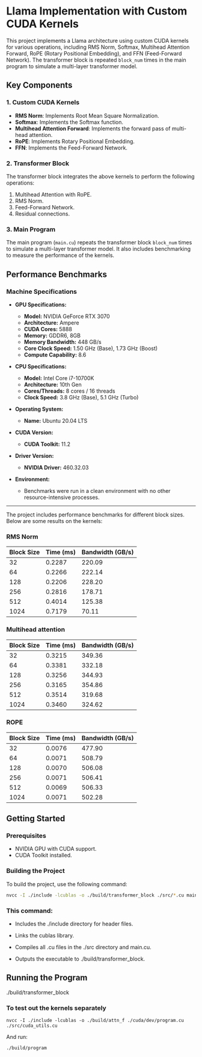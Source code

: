 # Llama Implementation with Custom CUDA Kernels

This project implements a Llama architecture using custom CUDA kernels for various operations, including RMS Norm, Softmax, Multihead Attention Forward, RoPE (Rotary Positional Embedding), and FFN (Feed-Forward Network). The transformer block is repeated `block_num` times in the main program to simulate a multi-layer transformer model.

## Key Components

### 1. Custom CUDA Kernels

- **RMS Norm**: Implements Root Mean Square Normalization.
- **Softmax**: Implements the Softmax function.
- **Multihead Attention Forward**: Implements the forward pass of multi-head attention.
- **RoPE**: Implements Rotary Positional Embedding.
- **FFN**: Implements the Feed-Forward Network.

### 2. Transformer Block

The transformer block integrates the above kernels to perform the following operations:

1. Multihead Attention with RoPE.
2. RMS Norm.
3. Feed-Forward Network.
4. Residual connections.

### 3. Main Program

The main program (`main.cu`) repeats the transformer block `block_num` times to simulate a multi-layer transformer model. It also includes benchmarking to measure the performance of the kernels.

## Performance Benchmarks

### Machine Specifications

- **GPU Specifications:**

  - **Model:** NVIDIA GeForce RTX 3070
  - **Architecture:** Ampere
  - **CUDA Cores:** 5888
  - **Memory:** GDDR6, 8GB
  - **Memory Bandwidth:** 448 GB/s
  - **Core Clock Speed:** 1.50 GHz (Base), 1.73 GHz (Boost)
  - **Compute Capability:** 8.6

- **CPU Specifications:**

  - **Model:** Intel Core i7-10700K
  - **Architecture:** 10th Gen
  - **Cores/Threads:** 8 cores / 16 threads
  - **Clock Speed:** 3.8 GHz (Base), 5.1 GHz (Turbo)

- **Operating System:**

  - **Name:** Ubuntu 20.04 LTS

- **CUDA Version:**

  - **CUDA Toolkit:** 11.2

- **Driver Version:**

  - **NVIDIA Driver:** 460.32.03

- **Environment:**
  - Benchmarks were run in a clean environment with no other resource-intensive processes.

---

The project includes performance benchmarks for different block sizes. Below are some results on the kernels:

### RMS Norm

| Block Size | Time (ms) | Bandwidth (GB/s) |
| ---------- | --------- | ---------------- |
| 32         | 0.2287    | 220.09           |
| 64         | 0.2266    | 222.14           |
| 128        | 0.2206    | 228.20           |
| 256        | 0.2816    | 178.71           |
| 512        | 0.4014    | 125.38           |
| 1024       | 0.7179    | 70.11            |

### Multihead attention

| Block Size | Time (ms) | Bandwidth (GB/s) |
| ---------- | --------- | ---------------- |
| 32         | 0.3215    | 349.36           |
| 64         | 0.3381    | 332.18           |
| 128        | 0.3256    | 344.93           |
| 256        | 0.3165    | 354.86           |
| 512        | 0.3514    | 319.68           |
| 1024       | 0.3460    | 324.62           |

### ROPE

| Block Size | Time (ms) | Bandwidth (GB/s) |
| ---------- | --------- | ---------------- |
| 32         | 0.0076    | 477.90           |
| 64         | 0.0071    | 508.79           |
| 128        | 0.0070    | 506.08           |
| 256        | 0.0071    | 506.41           |
| 512        | 0.0069    | 506.33           |
| 1024       | 0.0071    | 502.28           |

## Getting Started

### Prerequisites

- NVIDIA GPU with CUDA support.
- CUDA Toolkit installed.

### Building the Project

To build the project, use the following command:

```bash
nvcc -I ./include -lcublas -o ./build/transformer_block ./src/*.cu main.cu
```

### This command:

- Includes the ./include directory for header files.

- Links the cublas library.

- Compiles all .cu files in the ./src directory and main.cu.

- Outputs the executable to ./build/transformer_block.

## Running the Program

./build/transformer_block

### To test out the kernels separately

`nvcc -I ./include -lcublas -o ./build/attn_f ./cuda/dev/program.cu ./src/cuda_utils.cu`

And run:

`./build/program`
